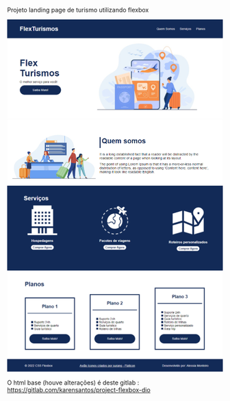 Projeto landing page de turismo utilizando flexbox

![interface do site](./images/interface1.png "interface do site 1")
![interface do site](./images/interface2.png "interface do site 2")
![interface do site](./images/interface3.png "interface do site 3")
![interface do site](./images/interface4.png "interface do site 4")

O html base (houve alterações) é deste gitlab : https://gitlab.com/karensantos/project-flexbox-dio

